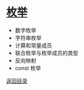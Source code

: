 # [枚举](../../xmind/TypeScript.xmind)

+ 数字枚举
+ 字符串枚举
+ 计算和常量成员
+ 联合枚举与枚举成员的类型
+ 反向映射
+ const 枚举

[返回目录](../../README.md)
